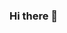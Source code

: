 ### Hi there 👋

<!--
Olá! Meu nome é Luciene!!

 Sou estudande de Análise e Desenvolvimento de Sistemas.
 No momento focando nos estudos.

<svg width="95" height="32" viewBox="0 0 95 32" fill="none" xmlns="http://www.w3.org/2000/svg">
<path d="M90 0H31V32H90C92.7614 32 95 29.7614 95 27V5C95 2.23858 92.7614 0 90 0Z" fill="#0F1418"/>
<path d="M31 0H5C2.23858 0 0 2.23858 0 5V27C0 29.7614 2.23858 32 5 32H31V0Z" fill="#1DA1F2"/>
<path d="M23.6031 12.8184C23.35 12.734 23.0969 12.6543 22.8438 12.5793C22.8859 12.4059 22.9234 12.2324 22.9609 12.059C23.5375 9.26523 23.1578 7.01992 21.8781 6.2793C20.6453 5.57148 18.6344 6.30742 16.6 8.0793C16.3984 8.25273 16.2016 8.43555 16.0141 8.61836C15.8875 8.49648 15.7562 8.37461 15.625 8.25742C13.4922 6.36367 11.3547 5.5668 10.075 6.31211C8.84688 7.02461 8.48125 9.13867 8.99687 11.7824C9.04844 12.0449 9.10469 12.3027 9.17031 12.5652C8.87031 12.6496 8.575 12.7434 8.29844 12.8418C5.79531 13.709 4 15.0777 4 16.4934C4 17.9559 5.9125 19.423 8.51406 20.3137C8.725 20.384 8.93594 20.4543 9.15156 20.5152C9.08125 20.7965 9.02031 21.073 8.96406 21.359C8.47188 23.9605 8.85625 26.023 10.0844 26.7309C11.35 27.4621 13.4781 26.7121 15.55 24.898C15.7141 24.7527 15.8781 24.6027 16.0422 24.4434C16.2484 24.6449 16.4641 24.8371 16.6797 25.0246C18.6859 26.7496 20.6688 27.448 21.8922 26.7402C23.1578 26.009 23.5703 23.7918 23.0359 21.0918C22.9938 20.8855 22.9469 20.6746 22.8953 20.459C23.0453 20.4168 23.1906 20.3699 23.3359 20.323C26.0406 19.4277 28 17.9793 28 16.4934C28 15.073 26.1531 13.6949 23.6031 12.8184V12.8184ZM17.2609 8.83867C19.0047 7.31992 20.6313 6.72461 21.3719 7.15117C22.1641 7.60586 22.4687 9.44336 21.9719 11.8574C21.9391 12.0168 21.9063 12.1715 21.8641 12.3262C20.8234 12.0918 19.7687 11.923 18.7094 11.8293C18.1 10.9574 17.4344 10.123 16.7125 9.34023C16.8953 9.1668 17.0734 9.00273 17.2609 8.83867V8.83867ZM11.8375 18.9262C12.0766 19.334 12.3203 19.7418 12.5781 20.1402C11.8469 20.0605 11.1203 19.9434 10.4031 19.7887C10.6094 19.1137 10.8672 18.4152 11.1672 17.7027C11.3828 18.1152 11.6031 18.523 11.8375 18.9262V18.9262ZM10.4172 13.2871C11.0922 13.1371 11.8094 13.0152 12.5547 12.9215C12.3062 13.3105 12.0625 13.709 11.8328 14.1121C11.6031 14.5105 11.3781 14.9184 11.1672 15.3309C10.8719 14.6324 10.6234 13.948 10.4172 13.2871ZM11.7016 16.5168C12.0109 15.8699 12.3484 15.2371 12.7047 14.6137C13.0609 13.9902 13.4453 13.3855 13.8484 12.7902C14.5516 12.7387 15.2687 12.7105 16 12.7105C16.7313 12.7105 17.4531 12.7387 18.1516 12.7902C18.55 13.3809 18.9297 13.9855 19.2906 14.6043C19.6516 15.223 19.9891 15.8559 20.3078 16.498C19.9937 17.1449 19.6562 17.7824 19.2953 18.4105C18.9391 19.034 18.5594 19.6387 18.1609 20.2387C17.4625 20.2902 16.7359 20.3137 16 20.3137C15.2641 20.3137 14.5516 20.2902 13.8625 20.248C13.4547 19.6527 13.0703 19.0434 12.7094 18.4199C12.3484 17.7965 12.0156 17.1637 11.7016 16.5168ZM20.1672 18.9168C20.4062 18.5043 20.6313 18.0871 20.8516 17.6652C21.1516 18.3449 21.4141 19.034 21.6437 19.7418C20.9172 19.9059 20.1812 20.0324 19.4406 20.1168C19.6937 19.723 19.9328 19.3199 20.1672 18.9168ZM20.8422 15.3309C20.6219 14.9184 20.3969 14.5059 20.1625 14.1027C19.9328 13.7043 19.6938 13.3105 19.4453 12.9215C20.2 13.0152 20.9219 13.1418 21.5969 13.2965C21.3812 13.9902 21.1281 14.6652 20.8422 15.3309V15.3309ZM16.0094 10.0574C16.5016 10.5918 16.9656 11.1543 17.3969 11.7355C16.4687 11.6934 15.5359 11.6934 14.6078 11.7355C15.0672 11.1309 15.5406 10.5684 16.0094 10.0574ZM10.5719 7.18398C11.3594 6.72461 13.1078 7.38086 14.95 9.01211C15.0672 9.11523 15.1844 9.22773 15.3062 9.34023C14.5797 10.123 13.9094 10.9574 13.2953 11.8293C12.2359 11.923 11.1859 12.0871 10.1453 12.3168C10.0844 12.0777 10.0328 11.834 9.98125 11.5902C9.54062 9.32148 9.83125 7.61055 10.5719 7.18398V7.18398ZM9.42344 19.5402C9.22656 19.484 9.03438 19.423 8.84219 19.3574C7.84375 19.0434 6.70937 18.5465 5.88906 17.8949C5.41562 17.5668 5.09687 17.0605 5.00781 16.4934C5.00781 15.6355 6.48906 14.5387 8.62656 13.7934C8.89375 13.6996 9.16562 13.6152 9.4375 13.5355C9.75625 14.5527 10.1406 15.5512 10.5859 16.5168C10.1359 17.4965 9.74687 18.509 9.42344 19.5402V19.5402ZM14.8891 24.134C14.1156 24.8418 13.2203 25.4043 12.2453 25.7887C11.725 26.0371 11.125 26.0605 10.5906 25.8496C9.84531 25.4184 9.53594 23.7637 9.95781 21.5371C10.0094 21.2746 10.0656 21.0121 10.1313 20.7543C11.1813 20.9793 12.2406 21.134 13.3141 21.2137C13.9328 22.0902 14.6125 22.9293 15.3391 23.7168C15.1891 23.8621 15.0391 24.0027 14.8891 24.134ZM16.0375 22.9949C15.5594 22.4793 15.0812 21.9074 14.6172 21.2934C15.0672 21.3121 15.5312 21.3215 16 21.3215C16.4828 21.3215 16.9562 21.3121 17.425 21.2887C16.9937 21.884 16.5297 22.4512 16.0375 22.9949V22.9949ZM22.1641 24.4012C22.1219 24.973 21.8406 25.5074 21.3906 25.8684C20.6453 26.2996 19.0563 25.7371 17.3406 24.2652C17.1438 24.0965 16.9469 23.9137 16.7453 23.7262C17.4625 22.934 18.1234 22.0949 18.7234 21.2137C19.7969 21.1246 20.8656 20.9605 21.9203 20.7215C21.9672 20.9137 22.0094 21.1059 22.0469 21.2934C22.2766 22.3059 22.3141 23.3605 22.1641 24.4012V24.4012ZM23.0172 19.3621C22.8859 19.4043 22.7547 19.4465 22.6188 19.484C22.2906 18.4621 21.8875 17.4637 21.4234 16.4934C21.8734 15.5371 22.2531 14.5527 22.5719 13.5449C22.8156 13.6152 23.05 13.6902 23.275 13.7652C25.4594 14.5152 26.9922 15.6309 26.9922 16.484C26.9922 17.4027 25.3563 18.5887 23.0172 19.3621ZM16 18.659C17.1859 18.659 18.1469 17.698 18.1469 16.5121C18.1469 15.3262 17.1859 14.3652 16 14.3652C14.8141 14.3652 13.8531 15.3262 13.8531 16.5121C13.8531 17.698 14.8141 18.659 16 18.659Z" fill="white"/>
<path d="M53.3236 22H50.6063L48.973 19.2974C48.8509 19.0923 48.7337 18.9092 48.6214 18.748C48.5091 18.5869 48.3944 18.4502 48.2772 18.3379C48.1649 18.2207 48.0453 18.1328 47.9183 18.0742C47.7962 18.0107 47.662 17.979 47.5155 17.979H46.8783V22H44.5126V11.4971H48.2626C50.8114 11.4971 52.0858 12.4492 52.0858 14.3535C52.0858 14.7197 52.0296 15.0591 51.9173 15.3716C51.805 15.6792 51.6463 15.9575 51.4413 16.2065C51.2362 16.4556 50.9872 16.6704 50.6942 16.8511C50.4061 17.0317 50.0838 17.1733 49.7274 17.2759V17.3052C49.8837 17.354 50.035 17.4346 50.1815 17.5469C50.328 17.6543 50.4696 17.7812 50.6063 17.9277C50.743 18.0742 50.8724 18.2329 50.9945 18.4038C51.1214 18.5698 51.2362 18.7334 51.3387 18.8945L53.3236 22ZM46.8783 13.2695V16.1919H47.9037C48.4115 16.1919 48.8192 16.0454 49.1268 15.7524C49.4393 15.4546 49.5956 15.0859 49.5956 14.6465C49.5956 13.7285 49.0462 13.2695 47.9476 13.2695H46.8783ZM60.8864 18.9092H55.9938C56.072 19.998 56.758 20.5425 58.0519 20.5425C58.8771 20.5425 59.6022 20.3472 60.2272 19.9565V21.6265C59.5339 21.9976 58.633 22.1831 57.5246 22.1831C56.3137 22.1831 55.3737 21.8486 54.7048 21.1797C54.0358 20.5059 53.7013 19.5684 53.7013 18.3672C53.7013 17.1221 54.0627 16.1357 54.7853 15.4082C55.508 14.6807 56.3967 14.3169 57.4513 14.3169C58.5451 14.3169 59.3898 14.6416 59.9855 15.291C60.5861 15.9404 60.8864 16.8218 60.8864 17.9351V18.9092ZM58.7404 17.4883C58.7404 16.4141 58.3058 15.877 57.4367 15.877C57.0656 15.877 56.7433 16.0308 56.4699 16.3384C56.2013 16.646 56.0378 17.0293 55.9792 17.4883H58.7404ZM68.6836 22H66.4937V20.9233H66.4644C65.9614 21.7632 65.2168 22.1831 64.2305 22.1831C63.5029 22.1831 62.9292 21.978 62.5093 21.5679C62.0942 21.1528 61.8867 20.6011 61.8867 19.9126C61.8867 18.4575 62.7485 17.6177 64.4722 17.3931L66.5083 17.1221C66.5083 16.3018 66.064 15.8916 65.1753 15.8916C64.2817 15.8916 63.4321 16.1577 62.6265 16.6899V14.9468C62.9487 14.7808 63.3882 14.6343 63.9448 14.5073C64.5063 14.3804 65.0166 14.3169 65.4756 14.3169C67.6143 14.3169 68.6836 15.3838 68.6836 17.5176V22ZM66.5083 18.9531V18.4478L65.146 18.6235C64.394 18.7212 64.0181 19.0605 64.0181 19.6416C64.0181 19.9053 64.1084 20.1226 64.2891 20.2935C64.4746 20.4595 64.7236 20.5425 65.0361 20.5425C65.4707 20.5425 65.8247 20.3936 66.0981 20.0957C66.3716 19.793 66.5083 19.4121 66.5083 18.9531ZM76.3782 21.729C75.8558 22.0317 75.1014 22.1831 74.1151 22.1831C72.9627 22.1831 72.0301 21.834 71.3172 21.1357C70.6043 20.4375 70.2479 19.5366 70.2479 18.4331C70.2479 17.1587 70.6287 16.1553 71.3904 15.4229C72.1571 14.6855 73.18 14.3169 74.4593 14.3169C75.3431 14.3169 75.9827 14.4341 76.3782 14.6685V16.6313C75.8948 16.27 75.3553 16.0894 74.7596 16.0894C74.0955 16.0894 73.5682 16.2847 73.1776 16.6753C72.7918 17.061 72.5989 17.5957 72.5989 18.2793C72.5989 18.9434 72.7845 19.4658 73.1556 19.8467C73.5267 20.2227 74.0369 20.4106 74.6863 20.4106C75.2625 20.4106 75.8265 20.23 76.3782 19.8687V21.729ZM82.6154 21.9121C82.2736 22.0928 81.7584 22.1831 81.07 22.1831C79.4391 22.1831 78.6237 21.3359 78.6237 19.6416V16.2065H77.4079V14.5H78.6237V12.8813L80.9308 12.2222V14.5H82.6154V16.2065H80.9308V19.2388C80.9308 20.02 81.2409 20.4106 81.861 20.4106C82.1051 20.4106 82.3566 20.3398 82.6154 20.1982V21.9121Z" fill="white"/>
<path d="M90 0H5C2.23858 0 0 2.23858 0 5V27C0 29.7614 2.23857 32 5 32H90C92.7614 32 95 29.7614 95 27V5C95 2.23858 92.7614 0 90 0Z" fill="url(#paint0_linear)"/>
<defs>
<linearGradient id="paint0_linear" x1="0" y1="0" x2="0" y2="32" gradientUnits="userSpaceOnUse">
<stop stop-color="#BBBBBB" stop-opacity="0.1"/>
<stop offset="1" stop-opacity="0.1"/>
</linearGradient>
</defs>
</svg>

Here are some ideas to get you started:

- 🔭 I’m currently working on ...
- 🌱 I’m currently learning ...
- 👯 I’m looking to collaborate on ...
- 🤔 I’m looking for help with ...
- 💬 Ask me about ...
- 📫 How to reach me: ...
- 😄 Pronouns: ...
- ⚡ Fun fact: ...
-->
